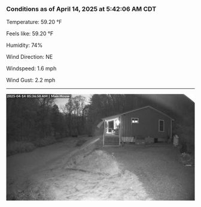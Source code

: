 ### Conditions as of April 14, 2025 at 5:42:06 AM CDT 

Temperature: 59.20 &deg;F

Feels like: 59.20 &deg;F

Humidity: 74%

Wind Direction: NE

Windspeed: 1.6 mph

Wind Gust: 2.2 mph

---

<img src="./images/latest.jpeg"/>

